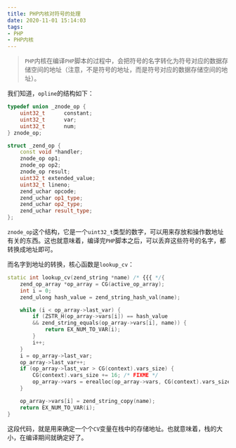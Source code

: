 ```yaml
---
title: PHP内核对符号的处理
date: 2020-11-01 15:14:03
tags:
- PHP
- PHP内核
---
```


> `PHP`内核在编译`PHP`脚本的过程中，会把符号的名字转化为符号对应的数据存储空间的地址（注意，不是符号的地址，而是符号对应的数据存储空间的地址）。

我们知道，`opline`的结构如下：

```cpp
typedef union _znode_op {
    uint32_t      constant;
    uint32_t      var;
    uint32_t      num;
} znode_op;

struct _zend_op {
    const void *handler;
    znode_op op1;
    znode_op op2;
    znode_op result;
    uint32_t extended_value;
    uint32_t lineno;
    zend_uchar opcode;
    zend_uchar op1_type;
    zend_uchar op2_type;
    zend_uchar result_type;
};
```

`znode_op`这个结构，它是一个`uint32_t`类型的数字，可以用来存放和操作数地址有关的东西。这也就意味着，编译完`PHP`脚本之后，可以丢弃这些符号的名字，都转换成地址即可。

而名字到地址的转换，核心函数是`lookup_cv`：

```cpp
static int lookup_cv(zend_string *name) /* {{{ */{
    zend_op_array *op_array = CG(active_op_array);
    int i = 0;
    zend_ulong hash_value = zend_string_hash_val(name);

    while (i < op_array->last_var) {
        if (ZSTR_H(op_array->vars[i]) == hash_value
        && zend_string_equals(op_array->vars[i], name)) {
            return EX_NUM_TO_VAR(i);
        }
        i++;
    }
    i = op_array->last_var;
    op_array->last_var++;
    if (op_array->last_var > CG(context).vars_size) {
        CG(context).vars_size += 16; /* FIXME */
        op_array->vars = erealloc(op_array->vars, CG(context).vars_size * sizeof(zend_string*));
    }

    op_array->vars[i] = zend_string_copy(name);
    return EX_NUM_TO_VAR(i);
}
```

这段代码，就是用来确定一个个`CV`变量在栈中的存储地址。也就意味着，栈的大小，在编译期间就确定好了。
